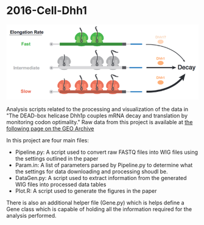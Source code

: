 # 2016-Cell-Dhh1

<p align="center">
  <img src = "https://github.com/greenlabjhmi/2016-Cell-Dhh1/blob/master/Abstract.png?raw=true" />
</p>

Analysis scripts related to the processing and visualization of the data in "The DEAD-box helicase Dhh1p couples mRNA decay and translation by monitoring codon optimality." Raw data from this project is available at [the following page on the GEO Archive](http://www.ncbi.nlm.nih.gov/geo/query/acc.cgi?acc=GSE81269)

In this project are four main files:
* Pipeline.py: A script used to convert raw FASTQ files into WIG files using the settings outlined in the paper
* Param.in: A list of parameters parsed by Pipeline.py to determine what the settings for data downloading and processing shoudl be.
* DataGen.py: A script used to extract information from the generated WIG files into processed data tables
* Plot.R: A script used to generate the figures in the paper

There is also an additional helper file (Gene.py) which is helps define a Gene class which is capable of holding all the information required for the analysis performed.
